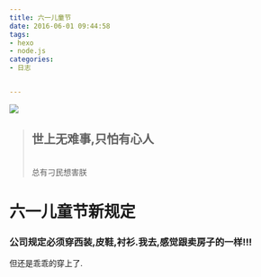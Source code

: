 ```yaml
---
title: 六一儿童节
date: 2016-06-01 09:44:58
tags:
- hexo
- node.js
categories: 
- 日志


---
```

<img src="/imgs/bg.jpg" class="full-image" />
<blockquote class="blockquote-center"><h2>世上无难事,只怕有心人</h2></br>总有刁民想害朕</blockquote>

六一儿童节新规定
=======
### 公司规定必须穿西装,皮鞋,衬衫.我去,感觉跟卖房子的一样!!!
<!-- more -->
但还是乖乖的穿上了.
